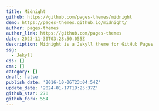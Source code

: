 ```yaml
---
title: Midnight
github: https://github.com/pages-themes/midnight
demo: https://pages-themes.github.io/midnight/
author: pages-themes
author_link: https://github.com/pages-themes
date: 2023-11-30T03:28:50.055Z
description: Midnight is a Jekyll theme for GitHub Pages
ssg:
  - Jekyll
css: []
cms: []
category: []
draft: false
publish_date: '2016-10-06T23:04:54Z'
update_date: '2024-01-17T19:25:37Z'
github_star: 270
github_fork: 554
---
```

